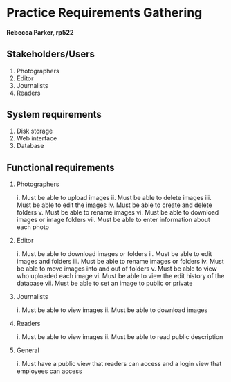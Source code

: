# Practice Requirements Gathering
#### Rebecca Parker, rp522

## Stakeholders/Users 
1. Photographers
2. Editor
3. Journalists
4. Readers

## System requirements
1. Disk storage
2. Web interface
3. Database

## Functional requirements
1. Photographers

    i. Must be able to upload images
    ii. Must be able to delete images
    iii. Must be able to edit the images
    iv. Must be able to create and delete folders
    v. Must be able to rename images
    vi. Must be able to download images or image folders
    vii. Must be able to enter information about each photo
    
2. Editor

    i. Must be able to download images or folders
    ii. Must be able to edit images and folders
    iii. Must be able to rename images or folders
    iv. Must be able to move images into and out of folders
    v. Must be able to view who uploaded each image
    vi. Must be able to view the edit history of the database
    vii. Must be able to set an image to public or private
    
3. Journalists

    i. Must be able to view images
    ii. Must be able to download images
    
4. Readers

    i. Must be able to view images
    ii. Must be able to read public description
    
 5. General 
 
    i. Must have a public view that readers can access and a login view that employees can access

